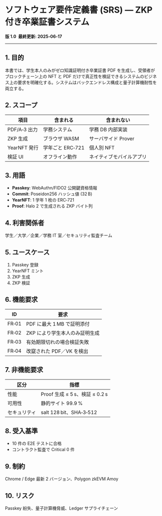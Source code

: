 
# ソフトウェア要件定義書 (SRS) — ZKP 付き卒業証書システム
**版 1.0  最終更新: 2025‑06‑17**

---

## 1. 目的
本書では、学生本人のみがゼロ知識証明付き卒業証書 PDF を生成し、受領者がブロックチェーン上の NFT と PDF だけで真正性を検証できるシステムのビジネス上の要求を明確化する。システムはバックエンドレス構成と量子計算機耐性を両立する。

## 2. スコープ
| 項目 | 含まれる | 含まれない |
|------|----------|------------|
| PDF/A‑3 出力 | 学務システム | 学務 DB 内部実装 |
| ZKP 生成 | ブラウザ WASM | サーバサイド Prover |
| YearNFT 発行 | 学年ごと ERC‑721 | 個人別 NFT |
| 検証 UI | オフライン動作 | ネイティブモバイルアプリ |

## 3. 用語
- **Passkey**: WebAuthn/FIDO2 公開鍵資格情報  
- **Commit**: Poseidon256 ハッシュ値 (32 B)  
- **YearNFT**: 1 学年 1 枚の ERC‑721  
- **Proof**: Halo 2 で生成される ZKP バイト列  

## 4. 利害関係者
学生／大学／企業／学務 IT 室／セキュリティ監査チーム

## 5. ユースケース
1. Passkey 登録  
2. YearNFT ミント  
3. ZKP 生成  
4. ZKP 検証  

## 6. 機能要求
| ID | 要求 |
|----|------|
| FR‑01 | PDF に最大 1 MB で証明添付 |
| FR‑02 | ZKP により学生本人のみ証明生成 |
| FR‑03 | 有効期限切れの場合検証失敗 |
| FR‑04 | 改竄された PDF／VK を検出 |

## 7. 非機能要求
| 区分 | 指標 |
|------|------|
| 性能 | Proof 生成 ≤ 5 s、検証 ≤ 0.2 s |
| 可用性 | 静的サイト 99.9 % |
| セキュリティ | salt 128 bit、SHA‑3‑512 |

## 8. 受入基準
- 10 件の E2E テストに合格  
- コントラクト監査で Critical 0 件  

## 9. 制約
Chrome / Edge 最新 2 バージョン、Polygon zkEVM Amoy

## 10. リスク
Passkey 紛失、量子計算機脅威、Ledger サプライチェーン

